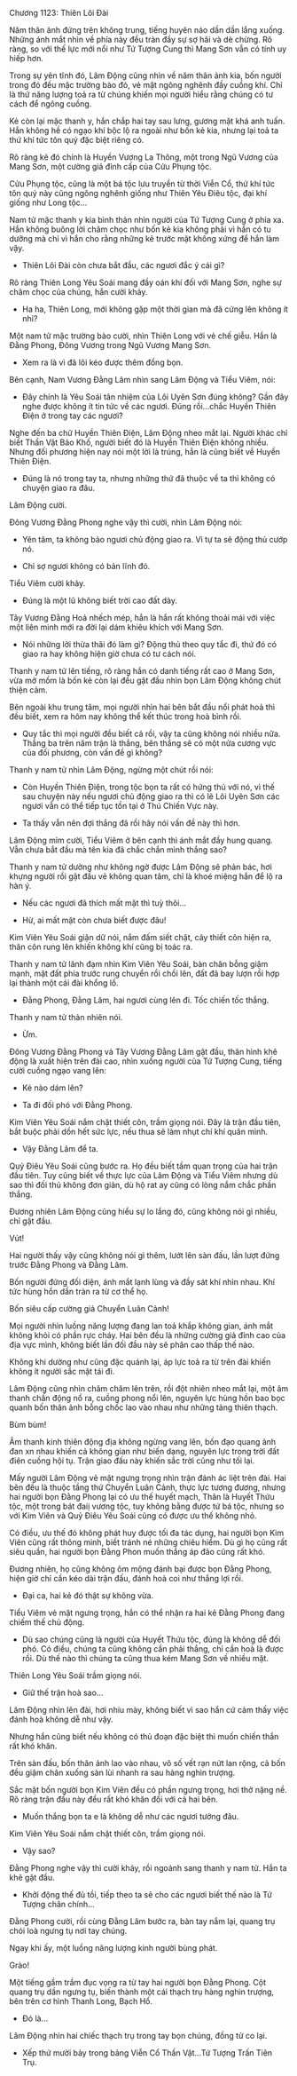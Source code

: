 




Chương 1123: Thiên Lôi Đài


Năm thân ảnh đứng trên không trung, tiếng huyên náo dần dần lắng xuống. Những ánh mắt nhìn về phía này đều tràn đầy sự sợ hãi và dè chừng. Rõ ràng, so với thế lực mới nổi như Tứ Tượng Cung thì Mang Sơn vẫn có tính uy hiếp hơn.

Trong sự yên tĩnh đó, Lâm Động cũng nhìn về năm thân ảnh kia, bốn người trong đó đều mặc trường bào đỏ, vẻ mặt ngông nghênh đầy cuồng khí. Chỉ là thứ năng lượng toả ra từ chúng khiến mọi người hiểu rằng chúng có tư cách để ngông cuồng.

Kẻ còn lại mặc thanh y, hắn chắp hai tay sau lưng, gương mặt khá anh tuấn. Hắn không hề có ngạo khí bộc lộ ra ngoài như bốn kẻ kia, nhưng lại toả ta thứ khí tức tôn quý đặc biệt riêng có.

Rõ ràng kẻ đó chính là Huyền Vương La Thông, một trong Ngũ Vương của Mang Sơn, một cường giả đỉnh cấp của Cửu Phụng tộc.

Cửu Phụng tộc, cũng là một bá tộc lưu truyền từ thời Viễn Cổ, thứ khí tức tôn quý này cũng ngông nghênh giống như Thiên Yêu Điêu tộc, đại khí giống như Long tộc…

Nam tử mặc thanh y kia bình thản nhìn người của Tứ Tượng Cung ở phía xa. Hắn không buông lời châm chọc như bốn kẻ kia không phải vì hắn có tu dưỡng mà chỉ vì hắn cho rằng những kẻ trước mặt không xứng để hắn làm vậy.

- Thiên Lôi Đài còn chưa bắt đầu, các ngươi đắc ý cái gì?

Rõ ràng Thiên Long Yêu Soái mang đầy oán khí đối với Mang Sơn, nghe sự châm chọc của chúng, hắn cười khảy.

- Ha ha, Thiên Long, mới không gặp một thời gian mà đã cứng lên không ít nhỉ?

Một nam tử mặc trường bào cười, nhìn Thiên Long với vẻ chế giễu. Hắn là Đằng Phong, Đông Vương trong Ngũ Vương Mang Sơn.

- Xem ra là vì đã lôi kéo được thêm đồng bọn.

Bên cạnh, Nam Vương Đằng Lâm nhìn sang Lâm Động và Tiểu Viêm, nói:

- Đây chính là Yêu Soái tân nhiệm của Lôi Uyên Sơn đúng không? Gần đây nghe được không ít tin tức về các ngươi. Đúng rồi…chắc Huyền Thiên Điện ở trong tay các ngươi?

Nghe đến ba chữ Huyền Thiên Điện, Lâm Động nheo mắt lại. Người khác chỉ biết Thần Vật Bảo Khố, người biết đó là Huyền Thiên Điện không nhiều. Nhưng đối phương hiện nay nói một lời là trúng, hẳn là cũng biết về Huyền Thiên Điện.

- Đúng là nó trong tay ta, nhưng những thứ đã thuộc về ta thì không có chuyện giao ra đâu.

Lâm Động cười.

Đông Vương Đằng Phong nghe vậy thì cười, nhìn Lâm Động nói:

- Yên tâm, ta không bảo ngươi chủ động giao ra. Vì tự ta sẽ động thủ cướp nó.

- Chỉ sợ ngươi không có bản lĩnh đó.

Tiểu Viêm cười khảy.

- Đúng là một lũ không biết trời cao đất dày.

Tây Vương Đằng Hoả nhếch mép, hẳn là hắn rất không thoải mái với việc một liên minh mới ra đời lại dám khiêu khích với Mang Sơn.

- Nói những lời thừa thãi đó làm gì? Động thủ theo quy tắc đi, thứ đó có giao ra hay không hiện giờ chưa có tư cách nói.

Thanh y nam tử lên tiếng, rõ ràng hắn có danh tiếng rất cao ở Mang Sơn, vừa mở mồm là bốn kẻ còn lại đều gật đầu nhìn bọn Lâm Động không chút thiện cảm.

Bên ngoài khu trung tâm, mọi người nhìn hai bên bắt đầu nổi phát hoả thì đều biết, xem ra hôm nay không thể kết thúc trong hoà bình rồi.

- Quy tắc thì mọi người đều biết cả rồi, vậy ta cũng không nói nhiều nữa. Thắng ba trên năm trận là thắng, bên thắng sẽ có một nửa cương vực của đối phương, còn vấn đề gì không?

Thanh y nam tử nhìn Lâm Động, ngừng một chút rồi nói:

- Còn Huyền Thiên Điện, trong tộc bọn ta rất có hứng thú với nó, vì thế sau chuyện này nếu ngươi chủ động giao ra thì có lẽ Lôi Uyên Sơn các ngươi vẫn có thể tiếp tục tồn tại ở Thú Chiến Vực này.

- Ta thấy vẫn nên đợi thắng đã rồi hãy nói vấn đề này thì hơn.

Lâm Động mỉm cười, Tiểu Viêm ở bên cạnh thì ánh mắt đầy hung quang. Vẫn chưa bắt đầu mà tên kia đã chắc chắn mình thắng sao?

Thanh y nam tử dường như không ngờ được Lâm Động sẽ phản bác, hơi khựng người rồi gật đầu vẻ không quan tâm, chỉ là khoé miệng hắn để lộ ra hàn ý.

- Nếu các ngươi đã thích mất mặt thì tuỳ thôi…

- Hừ, ai mất mặt còn chưa biết được đâu!

Kim Viên Yêu Soái giận dữ nói, nắm đấm siết chặt, cây thiết côn hiện ra, thân côn rung lên khiến không khí cũng bị toác ra.

Thanh y nam tử lãnh đạm nhìn Kim Viên Yêu Soái, bàn chân bỗng giậm mạnh, mặt đất phía trước rung chuyển rồi chồi lên, đất đã bay lượn rồi hợp lại thành một cái đài khổng lồ.

- Đằng Phong, Đằng Lâm, hai ngươi cùng lên đi. Tốc chiến tốc thắng.

Thanh y nam tử thản nhiên nói.

- Ừm.

Đông Vương Đằng Phong và Tây Vương Đằng Lâm gật đầu, thân hình khẽ động là xuất hiện trên đài cao, nhìn xuống người của Tứ Tượng Cung, tiếng cười cuồng ngạo vang lên:

- Kẻ nào dám lên?

- Ta đi đối phó với Đằng Phong.

Kim Viên Yêu Soái nắm chặt thiết côn, trầm giọng nói. Đây là trận đầu tiên, bắt buộc phải dồn hết sức lực, nếu thua sẽ làm nhụt chí khí quân mình.

- Vậy Đằng Lâm để ta.

Quỷ Điêu Yêu Soái cũng bước ra. Họ đều biết tầm quan trọng của hai trận đầu tiên. Tuy cũng biết về thực lực của Lâm Động và Tiểu Viêm nhưng dù sao thì đối thủ không đơn giản, dù hộ rat ay cũng có lòng nắm chắc phần thắng.

Đương nhiên Lâm Động cũng hiểu sự lo lắng đó, cũng không nói gì nhiều, chỉ gật đầu.

Vút!

Hai người thấy vậy cũng không nói gì thêm, lướt lên sàn đấu, lần lượt đứng trước Đằng Phong và Đằng Lâm.

Bốn người đứng đối diện, ánh mắt lạnh lùng và đầy sát khí nhìn nhau. Khí tức hùng hồn dần tràn ra từ cơ thể họ.

Bốn siêu cấp cường giả Chuyển Luân Cảnh!

Mọi người nhìn luồng năng lượng đang lan toả khắp không gian, ánh mắt không khỏi có phần rực cháy. Hai bên đều là những cường giả đỉnh cao của địa vực mình, không biết lần đối đầu này sẽ phân cao thấp thế nào.

Không khi dường như cũng đặc quánh lại, áp lực toả ra từ trên đài khiến không ít người sắc mặt tái đi.

Lâm Động cũng nhìn chăm chăm lên trên, rồi đột nhiên nheo mắt lại, một âm thanh chấn động nổ ra, cuồng phong nổi lên, nguyên lực hùng hồn bao bọc quanh bốn thân ảnh bỗng chốc lao vào nhau như những tảng thiên thạch.

Bùm bùm!

Âm thanh kinh thiên động địa không ngừng vang lên, bốn đạo quang ảnh đan xn nhau khiến cả không gian như biến dạng, nguyên lực trong trời đất điên cuồng hội tụ. Trận giao đấu này khiến sắc trời cũng như tối lại.

Mấy người Lâm Động vẻ mặt ngưng trọng nhìn trận đánh ác liệt trên đài. Hai bên đều là thuộc tầng thứ Chuyển Luân Cảnh, thực lực tương đương, nhưng hai người bọn Đằng Phong lại có ưu thế huyết mạch, Thân là Huyết Thứu tộc, một trong bát đaiị vương tộc, tuy không bằng được tứ bá tộc, nhưng so với Kim Viên và Quỷ Điêu Yêu Soái cũng có được ưu thế không nhỏ.

Có điều, ưu thế đó không phát huy được tối đa tác dụng, hai người bọn Kim Viên cũng rất thông minh, biết tránh né những chiêu hiểm. Dù gì họ cũng rất siêu quần, hai người bọn Đằng Phon muốn thắng áp đảo cũng rất khó.

Đương nhiên, họ cũng không ôm mộng đánh bại được bọn Đằng Phong, hiện giờ chỉ cần kéo dài trận đấu, đánh hoà coi như thắng lợi rồi.

- Đại ca, hai kẻ đó thật sự không vừa.

Tiểu Viêm vẻ mặt ngưng trọng, hắn có thể nhận ra hai kẻ Đằng Phong đang chiếm thế chủ động.

- Dù sao chúng cũng là người của Huyết Thứu tộc, đúng là không dễ đối phó. Có điều, chúng ta cũng không cần phải thắng, chỉ cần hoà là được rồi. Dù thế nào thì chúng ta cũng thua kém Mang Sơn về nhiều mặt.

Thiên Long Yêu Soái trầm giọng nói.

- Giữ thế trận hoà sao…

Lâm Động nhìn lên đài, hơi nhíu mày, không biết vì sao hắn cứ cảm thấy việc đánh hoà không dễ như vậy.

Nhưng hắn cũng biết nếu không có thủ đoạn đặc biệt thì muốn chiến thắn rất khó khăn.

Trên sàn đấu, bốn thân ảnh lao vào nhau, vô số vết rạn nứt lan rộng, cả bốn đều giậm chân xuống sàn lùi nhanh ra sau hàng nghìn trượng.

Sắc mặt bốn người bọn Kim Viên đều có phần ngưng trọng, hơi thở nặng nề. Rõ ràng trận đấu này đều rất khó khăn đối với cả hai bên.

- Muốn thắng bọn ta e là không dễ như các ngươi tưởng đâu.

Kim Viên Yêu Soái nắm chặt thiết côn, trầm giọng nói.

- Vậy sao?

Đằng Phong nghe vậy thì cười khảy, rồi ngoảnh sang thanh y nam tử. Hắn ta khẽ gật đầu.

- Khởi động thế đủ tồi, tiếp theo ta sẽ cho các ngươi biết thế nào là Tứ Tượng chân chính…

Đằng Phong cười, rồi cùng Đằng Lâm bước ra, bàn tay nắm lại, quang trụ chói loà ngưng tụ nơi tay chúng.

Ngay khi ấy, một luồng năng lượng kinh người bùng phát.

Grào!

Một tiếng gầm trầm đục vọng ra từ tay hai người bọn Đằng Phong. Cột quang trụ dần ngưng tụ, biến thành một cái thạch trụ hàng nghìn trượng, bên trên cơ hình Thanh Long, Bạch Hổ.

- Đó là…

Lâm Động nhìn hai chiếc thạch trụ trong tay bọn chúng, đồng tử co lại.

- Xếp thứ mười bảy trong bảng Viễn Cổ Thần Vật…Tứ Tượng Trấn Tiên Trụ.




